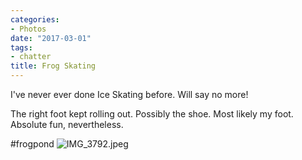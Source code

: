 ```yaml
---
categories:
- Photos
date: "2017-03-01"
tags:
- chatter
title: Frog Skating
---
```


I've never ever done Ice Skating before. Will say no more!

The right foot kept rolling out. Possibly the shoe. Most likely my foot. Absolute fun, nevertheless.

#frogpond ![IMG_3792.jpeg](images/IMG_3792.jpeg)
